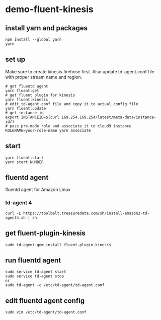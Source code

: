 # demo-fluent-kinesis

## install yarn and packages

```
npm install --global yarn
yarn
```

## set up
Make sure to create kinesis firehose first.
Also update td-agent.conf file with proper stream name and region.

```
# get fluentd agent
yarn fluent:get
# get fluent plugin for kinesis
yarn fluent:kinesis
# edit td-agent.conf file and copy it to actual config file
yarn fluent:update
# get instance id
export INSTANCEID=$(curl 169.254.169.254/latest/meta-data/instance-id/)
# pass pre-made role and associate it to cloud9 instance
ROLENAME=your-role-name yarn associate
```

## start

```
yarn fluent:start
yarn start NUMBER
```

## fluentd agent

fluentd agent for Amazon Linux

### td-agent 4

```
curl -L https://toolbelt.treasuredata.com/sh/install-amazon2-td-agent4.sh | sh
```

## get fluent-plugin-kinesis

```
sudo td-agent-gem install fluent-plugin-kinesis
```

## run fluentd agent

```
sudo service td-agent start
sudo service td-agent stop
or
sudo td-agent -c /etc/td-agent/td-agent.conf
```

## edit fluentd agent config

```
sudo vim /etc/td-agent/td-agent.conf
```
